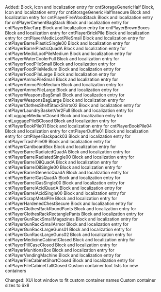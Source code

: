 Added:
Block, Icon and localization entry for cntStorageGenericHalf
Block, Icon and localization entry for cntStorageGenericHalfInsecure
Block and localization entry for cntPlayerFireWoodStack
Block and localization entry for cntPlayerCementBagStack
Block and localization entry for cntPlayerBlueTarp
Block and localization entry for cntPlayerBrownBoxes
Block and localization entry for cntPlayerBrickPile
Block and localization entry for cntPlayerMedicLootPileSmall
Block and localization entry for cntPlayerBarrelPlasticSingle00
Block and localization entry for cntPlayerBarrelPlasticQuadA
Block and localization entry for cntPlayerMedicLootPileMedium
Block and localization entry for cntPlayerWaterCoolerFull
Block and localization entry for cntPlayerFoodPileSmall
Block and localization entry for cntPlayerFoodPileMedium
Block and localization entry for cntPlayerFoodPileLarge
Block and localization entry for cntPlayerAmmoPileSmall
Block and localization entry for cntPlayerAmmoPileMedium
Block and localization entry for cntPlayerAmmoPileLarge
Block and localization entry for cntPlayerWeaponsBagSmall
Block and localization entry for cntPlayerWeaponsBagLarge
Block and localization entry for cntPlayerClothesShelfStackShirts02
Block and localization entry for cntPlayerLaundryBasketVer2Full
Block and localization entry for cntLuggageMediumClosed
Block and localization entry for cntLuggagePileBClosed
Block and localization entry for cntPlayerBookPile01
Block and localization entry for cntPlayerBookPile04
Block and localization entry for cntPlayerDuffle01
Block and localization entry for cntPlayerBackpack03
Block and localization entry for cntPlayerTrashPile09
Block and localization entry for cntPlayerCardboardBox
Block and localization entry for cntPlayerBarrelRadiatedQuadA
Block and localization entry for cntPlayerBarrelRadiatedSingle00
Block and localization entry for cntPlayerBarrelOilQuadA
Block and localization entry for cntPlayerBarrelOilSingle00
Block and localization entry for cntPlayerBarrelGenericQuadA
Block and localization entry for cntPlayerBarrelGasQuadA
Block and localization entry for cntPlayerBarrelGasSingle00
Block and localization entry for cntPlayerBarrelAcidQuadA
Block and localization entry for cntPlayerBarrelAcidSingle00
Block and localization entry for cntPlayerScrapMetalPile
Block and localization entry for cntPlayerHardenedChestSecure
Block and localization entry for cntPlayerClothesRackRoundPants
Block and localization entry for cntPlayerClothesRackRectanglePants
Block and localization entry for cntPlayerGunRackSmallMagazines
Block and localization entry for cntPlayerGunRackSmallArmor
Block and localization entry for cntPlayerGunRackLargeGuns01
Block and localization entry for cntPlayerGunRackLargeGuns02
Block and localization entry for cntPlayerMedicineCabinetClosed
Block and localization entry for cntPlayerPillCaseClosed
Block and localization entry for cntPlayerMunitionsBox
Block and localization entry for cntPlayerVendingMachine
Block and localization entry for cntPlayerFileCabinetShortClosed
Block and localization entry for cntPlayerFileCabinetTallClosed
Custom container loot lists for new containers 
 
Changed:
XUi loot window to fit custom container names
Custom container sizes to 6x8

